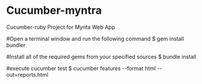 # Cucumber-myntra
Cucumber-ruby Project for Mynta Web App

#Open a terminal window and run the following command
$ gem install bundler

#Install all of the required gems from your specified sources
$ bundle install

#execute cucumber test
$ cucumber features --format html --out=reports.html
